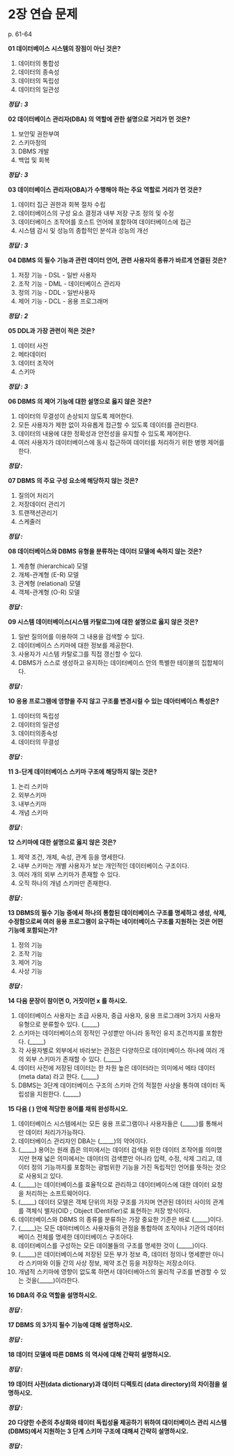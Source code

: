# 2장 연습 문제

p. 61-64

**01 데이터베이스 시스템의 장점이 아닌 것은?**

1. 데이터의 통합성
2. 데이터의 종속성
3. 데이터의 독립성
4. 데이터의 일관성

***정답 : 3***

**02 데이터베이스 관리자(DBA) 의 역할에 관한 설명으로 거리가 먼 것은?**

1. 보안및 권한부여
2. 스키마정의
3. DBMS 개발
4. 백업 및 회복

***정답 : 3***

**03 데이터베이스 관리자(OBA)가 수행해야 하는 주요 역할로 거리가 먼 것은?**

1. 데이터 집근 권한과 회복 절차 수립
2. 데이터베이스의 구성 요소 결정과 내부 저장 구조 정의 및 수정
3. 데이터베이스 조작어를 호스트 언어에 포함하여 데이터베이스에 접근
4. 시스템 감시 및 성능의 종합적인 분석과 성능의 개선

***정답 : 3***

**04 DBMS 의 필수 기능과 관런 데이터 언어, 관련 사용자의 종류가 바르게 연결된 것은?**

1. 저장 기능 - DSL - 일반 사용자
2. 조작 기능 - DML - 데이터베이스 관리자
3. 정의 기능 - DDL - 일반사용자
4. 제어 기능 - DCL - 옹용 프로그래머

***정답 : 2***

**05 DDL과 가장 관련이 적은 것은?**

1. 데이터 사전
2. 메타데이터
3. 데이터 조작어
4. 스키마

***정답 : 3***

**06 DBMS 의 제어 기능에 대한 설명으로 옳지 않은 것은?**

1. 데이터의 무결성이 손상되지 않도록 제어한다.
2. 모든 사용자가 제한 없이 자유롭게 접근할 수 있도록 데이터를 관리한다.
3. 데이터의 내용에 대한 정확성과 안전성을 유지할 수 있도록 제어한다.
4. 여러 사용자가 데이터베이스에 동시 접근하여 데이터를 처리하기 위한 병행 제어를 한다.

***정답 :***

**07 DBMS 의 주요 구성 요소에 해당하지 않는 것은?**

1. 질의어 처리기
2. 저장데이터 관리기
3. 트랜잭션관리기
4. 스케줄러

***정답 :***

**08 데이터베이스와 DBMS 유형을 분류하는 데이터 모델에 속하지 않는 것은?**

1. 계층형 (hierarchical) 모델
2. 개체-관계형 (E-R) 모델
3. 관계형 (relational) 모델
4. 객체-관계형 (O-R) 모델

***정답 :***

**09 시스템 데이터베이스(시스템 카탈로그)에 대한 설명으로 옳지 않은 것은?**

1. 일반 질의어를 이용하여 그 내용을 검색할 수 있다.
2. 데이터베이스 스키마에 대한 정보를 제공한다.
3. 사용자가 시스템 카탈로그를 직접 갱신할 수 있다.
4. DBMS가 스스로 생성하고 유지하는 데이터베이스 안의 특별한 테이불의 집합체이다.

***정답 :***

**10 응용 프로그램에 영향을 주지 않고 구조를 변경시컬 수 있는 데아터베이스 특성은?**

1. 데이터의 독립성
2. 데이터의 일관성
3. 데이터의종속성
4. 데이터의 무결성

***정답 :***

**11 3-단계 데이터베이스 스키마 구조에 해당하지 않는 것은?**

1. 논리 스키마
2. 외부스키마
3. 내부스키마
4. 개념 스키마

***정답 :***

**12 스키마에 대한 설명으로 옳지 않은 것은?**

1. 제약 조건, 개체, 속성, 관계 등을 명세한다.
2. 내부 스키마는 개별 사용자가 보는 개인적인 데이터베이스 구조이다.
3. 여러 개의 외부 스키마가 존재할 수 있다.
4. 오직 하나의 개념 스키마만 존재한다.

***정답 :***

**13 DBMS의 필수 기능 중에셔 하나의 통합된 데이터베이스 구조를 명세하고 생성, 삭제, 수정함으로써 여러 응용 프로그램이 요구하는 네이터베이스 구조를 지원하는 것은 어떤 기능에 포함되는가?**

1. 정의 기능
2. 조작 기능
3. 제어 기능
4. 사상 기능

***정답 :***

**14 다음 문장이 참이면 0, 거짓이먼 x 를 하시오.**

1. 데이터베이스 사용자는 초급 사용자, 중급 사용자, 웅용 프로그래머 3가지 사용자 유형으로 분류할수 있다. (_____)
2. 스키마는 데이터베이스의 정적인 구성뿐만 아니라 동적인 유지 조건까지를 포함한다. (_____)
3. 각 사용자별로 외부에서 바라보는 관점은 다양하므로 데이터베이스 하나에 여러 개의 외부 스키마가 존재할 수 있다. (_____)
4. 데이터 사전에 저장된 데이터는 한 차원 높은 데이터라는 의미에서 메타 데이터 (meta data) 라고 한다. (_____)
5. DBMS는 3단계 데이터베이스 구조의 스키마 간의 적절한 사상을 통하여 데이터 독립성을 지원한다. (_____)

**15 다음 ( ) 안에 적당한 용어를 채워 완성하시오.**

1. 데이터베이스 시스템에서는 모든 웅용 프로그램이나 사용자들은 (_____)를 통해서만 데이터 처리가가능하다.
2. 데이터베이스 관리자인 DBA는 (_____)의 약어이다.
3. (_____) 용어는 원래 좁은 의미에서는 데이터 검색을 위한 데이터 조작어를 의미했지만 현재 넓은 의미에서는 데이터의 검색뿐만 아니라 입력, 수정, 삭제 그리고, 데이터 정의 기능까지를 포함하는 광범위한 기능을 가진 독립적인 언어를 뜻하는 것으로 사용되고 있다.
4. (_____)는 데이터베이스를 효율적으로 관리하고 데이터베이스에 대한 데이터 요청을 처리하는 소프트웨어이다.
5. (_____) 데이터 모델은 객체 단위의 저장 구조를 가지며 연관된 데이터 사이의 관계를 객체식 별자(OID ; Object IDentifier)로 표현하는 저장 방식이다.
6. 데이터베이스와 DBMS 의 종류를 분류하는 가장 중요한 기준은 바로 (_____)이다.
7. (_____)는 모든 데아터베이스 사용자들의 관점을 통합하여 조직이나 기관의 데이터베이스 전체를 명세한 데이터베이스 구조아다.
8. 데이터베이스를 구성하는 모든 데이불들의 구조를 명세한 것이 (_____)이다.
9. (_____)은 데이터베이스에 저장된 모든 부가 정보 즉, 데이터 정의나 명세뿐만 아니라 스키마와 이들 간의 사상 정보, 제약 조건 등을 저장하는 저장소이다.
10. 개념적 스키마에 영향이 없도록 하면서 데아터베아스의 물리적 구조를 변경할 수 있는 것을(_____)이라한다.

**16 DBA의 주요 역할을 설명하시오.**

***정답 :***

**17 DBMS 의 3가지 필수 기능에 대해 설명하시오.**

***정답 :***

**18 데이터 모델에 따른 DBMS 의 역사에 대해 간략히 설명하시오.**

***정답 :***

**19 데이터 사전(data dictionary)과 데이터 디렉토리 (data directory)의 차이점을 설명하시오.**

***정답 :***

**20 다양한 수준의 추상화와 테이터 독립성율 제공하기 위하여 대이터베이스 관리 시스템 (DBMS)에서 지원하는 3 단계 스키마 구조에 대해셔 간략히 설명하시오.**

***정답 :***
